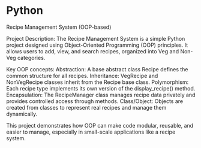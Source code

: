 # Python
Recipe Management System (OOP-based)

Project Description:
            The Recipe Management System is a simple Python project designed using Object-Oriented Programming (OOP) principles. 
            It allows users to add, view, and search recipes, organized into Veg and Non-Veg categories.
            
Key OOP concepts:
 Abstraction: A base abstract class Recipe defines the common structure for all recipes.
 Inheritance: VegRecipe and NonVegRecipe classes inherit from the Recipe base class.
 Polymorphism: Each recipe type implements its own version of the display_recipe() method.
 Encapsulation: The RecipeManager class manages recipe data privately and provides controlled access through methods.
 Class/Object: Objects are created from classes to represent real recipes and manage them dynamically.

This project demonstrates how OOP can make code modular, reusable, and easier to manage, especially in small-scale applications like a recipe system.
